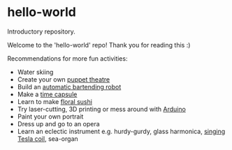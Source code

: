 # hello-world
Introductory repository. 

Welcome to the 'hello-world' repo! Thank you for reading this :)

Recommendations for more fun activities:
- Water skiing
- Create your own [puppet theatre](https://www.puppetshowplace.org/news/2016/7/19/make-your-own-puppet-theatre)
- Build an [automatic bartending robot](https://www.youtube.com/playlist?list=PLzGeUG3dR0tLku8tKcVwC1GrTE-Kva3R9)
- Make a [time capsule](http://www.naa.gov.au/information-management/managing-information-and-records/preserving/time-capsules.aspx)
- Learn to make [floral sushi](http://sushi-world.net/wp/sushi-2/flower-sushi-roll.html)
- Try laser-cutting, 3D printing or mess around with [Arduino](https://youtu.be/ZDTKVbnQUo8?t=366)
- Paint your own portrait
- Dress up and go to an opera
- Learn an eclectic instrument e.g. hurdy-gurdy, glass harmonica, [singing Tesla coil](https://www.youtube.com/watch?v=8LAhKkPUo_A), sea-organ
